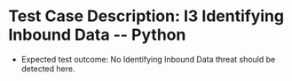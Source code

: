 # Test Case Description: I3 Identifying Inbound Data -- Python
- Expected test outcome: No Identifying Inbound Data threat should be detected here.